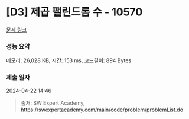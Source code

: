 # [D3] 제곱 팰린드롬 수 - 10570 

[문제 링크](https://swexpertacademy.com/main/code/problem/problemDetail.do?contestProbId=AXO72aaqPrcDFAXS) 

### 성능 요약

메모리: 26,028 KB, 시간: 153 ms, 코드길이: 894 Bytes

### 제출 일자

2024-04-22 14:46



> 출처: SW Expert Academy, https://swexpertacademy.com/main/code/problem/problemList.do